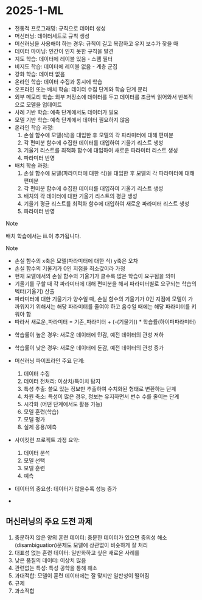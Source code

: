 # 2025-1-ML

- 전통적 프로그래밍: 규칙으로 데이터 생성
- 머신러닝: 데이터세트로 규칙 생성
- 머신러닝을 사용해야 하는 경우: 규칙이 길고 복잡하고 유지 보수가 잦을 때
- 데이터 마이닝: 인간이 인지 못한 규칙을 발견
- 지도 학습: 데이터에 레이블 있음 - 스팸 필터
- 비지도 학습: 데이터에 레이블 없음 - 계층 군집
- 강화 학습: 데이터 없음
- 온라인 학습: 데이터 수집과 동시에 학습
- 오프라인 또는 배치 학습: 데이터 수집 단계와 학습 단계 분리
- 외부 메모리 학습: 외부 저장소에 데이터를 두고 데이터를 조금씩 읽어와서 반복적으로 모델을 업데이트
- 사례 기반 학습: 예측 단계에서도 데이터가 필요
- 모델 기반 학습: 예측 단계에서 데이터 필요하지 않음
- 온라인 학습 과정:
  1. 손실 함수에 모델(식)을 대입한 후 모델의 각 파라미터에 대해 편미분
  2. 각 편미분 함수에 수집한 데이터를 대입하여 기울기 리스트 생성
  3. 기울기 리스트를 최적화 함수에 대입하여 새로운 파라미터 리스트 생성
  4. 파라미터 반영
- 배치 학습 과정:
  1. 손실 함수에 모델(파라미터에 대한 식)을 대입한 후 모델의 각 파라미터에 대해 편미분
  2. 각 편미분 함수에 수집한 데이터를 대입하여 기울기 리스트 생성
  3. 배치의 각 데이터에 대한 기울기 리스트의 평균 생성
  4. 기울기 평균 리스트를 최적화 함수에 대입하여 새로운 파라미터 리스트 생성
  5. 파라미터 반영

> [!note]
> 배치 학습에서는 iii.이 추가됩니다.

> [!note] 
> - 손실 함수의 x축은 모델(파라미터에 대한 식) y축은 오차     
> - 손실 함수의 기울기가 0인 지점을 최소값이라 가정     
> - 현재 모델에서의 손실 함수의 기울기가 클수록 많은 학습이 요구됨을 의미    
> - 기울기를 구할 때 각 파라미터에 대해 편미분을 해서 파라미터별로 요구되는 학습의 벡터(기울기) 산출   
> - 파라미터에 대한 기울기가 양수일 때, 손실 함수의 기울기가 0인 지점에 모델이 가까워지기 위해서는 해당 파라미터를 줄여야 하고 음수일 때에는 해당 파라미터를 키워야 함   
> - 따라서 새로운_파라미터 = 기존_파라미터 + (-(기울기)) * 학습률(하이퍼파라미터)    


- 학습률이 높은 경우: 새로운 데이터에 민감, 예전 데이터의 관성 저하
- 학습률이 낮은 경우: 새로운 데이터에 둔감, 예전 데이터의 관성 증가


- 머신러닝 파이프라인 주요 단계:
  1. 데이터 수집
  2. 데이터 전처리: 이상치/특이치 탐지
  3. 특성 추출: 쓸모 있는 정보만 추출하여 수치화된 형태로 변환하는 단계
  4. 차원 축소: 특성이 많은 경우, 정보는 유지하면서 변수 수를 줄이는 단계
  5. 시각화 (어떤 단계에서도 활용 가능)
  6. 모델 훈련(학습)
  7. 모델 평가
  8. 실제 응용/예측

- 사이킷런 프로젝트 과정 요약:
  1. 데이터 분석
  2. 모델 선택
  3. 모델 훈련
  4. 예측
 
- 데이터의 중요성: 데이터가 많을수록 성능 증가
- 


## 머신러닝의 주요 도전 과제
1. 충분하지 않은 양의 훈련 데이터: 충분한 데이터가 있으면 중의성 해소(disambiguation)문제도 모델에 상관없이 비슷하게 잘 처리
2. 대표성 없는 훈련 데이터: 일반화하고 싶은 새로운 사례를 
3. 낮은 품질의 데이터: 이상치 많음
4. 관련없는 특성: 특성 공학을 통해 해소
5. 과대적합: 모델이 훈련 데이터에는 잘 맞지만 일반성이 떨어짐
6. 규제
7. 과소적합
